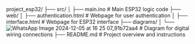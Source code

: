 project_esp32/
├── src/
│   ├── main.ino              # Main ESP32 logic code
├── web/
│   ├── authentication.html   # Webpage for user authentication
│   ├── interface.html        # Webpage for ESP32 interface
├── diagrams/
│   └── ![WhatsApp Image 2024-12-05 at 16 25 07_91b72aa4](https://github.com/user-attachments/assets/42f75965-c217-4455-bbda-e5c89ede5b31)    # Diagram for digital wiring connections
├── README.md                 # Project overview and instructions
